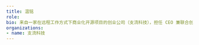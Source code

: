 ```yaml
---
title: 温铭
role: 
bio: 来自一家在远程工作方式下商业化开源项目的创业公司（支流科技），担任 CEO 兼联合创始人，与支流科技 (Apache APISIX) 类似的公司有 Confluent（Kafka 产品）、PinCap（TiDB 产品），支流科技是 Linux 基金会白银会员、Linux 微服务 TARS 基金会创始会员。Apache 顶级项目 APISIX 的 PMC 主席。Skywalking 开源项目的贡献者 (comm    itter)。在创业之前，在 360 做企业安全，360 开源委员会的发起人，腾讯的 TVP，TARS 基金会的 TOC 成员，在安全领域有四十多个专利。最近三年全职在做服务端的开源项目开发。在极客时间专栏著有 OpenResty 从入门到实战。"
organizations:
- name: 支流科技
---
```


